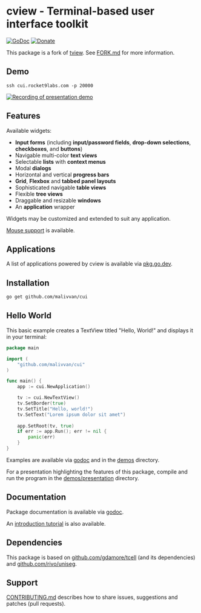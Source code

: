 # cview - Terminal-based user interface toolkit
[![GoDoc](https://codeberg.org/tslocum/godoc-static/raw/branch/master/badge.svg)](https://docs.rocket9labs.com/github.com/malivvan/cui)
[![Donate](https://img.shields.io/liberapay/receives/rocket9labs.com.svg?logo=liberapay)](https://liberapay.com/rocket9labs.com)

This package is a fork of [tview](https://github.com/rivo/tview).
See [FORK.md](https://github.com/malivvan/cui/src/branch/master/FORK.md) for more information.

## Demo

`ssh cui.rocket9labs.com -p 20000`

[![Recording of presentation demo](https://github.com/malivvan/cui/raw/branch/master/cui.svg)](https://github.com/malivvan/cui/src/branch/master/demos/presentation)

## Features

Available widgets:

- __Input forms__ (including __input/password fields__, __drop-down selections__, __checkboxes__, and __buttons__)
- Navigable multi-color __text views__
- Selectable __lists__ with __context menus__
- Modal __dialogs__
- Horizontal and vertical __progress bars__
- __Grid__, __Flexbox__ and __tabbed panel layouts__
- Sophisticated navigable __table views__
- Flexible __tree views__
- Draggable and resizable __windows__
- An __application__ wrapper

Widgets may be customized and extended to suit any application.

[Mouse support](https://docs.rocket9labs.com/github.com/malivvan/cui#hdr-Mouse_Support) is available.

## Applications

A list of applications powered by cview is available via [pkg.go.dev](https://pkg.go.dev/github.com/malivvan/cui?tab=importedby).

## Installation

```bash
go get github.com/malivvan/cui
```

## Hello World

This basic example creates a TextView titled "Hello, World!" and displays it in your terminal:

```go
package main

import (
	"github.com/malivvan/cui"
)

func main() {
	app := cui.NewApplication()

	tv := cui.NewTextView()
	tv.SetBorder(true)
	tv.SetTitle("Hello, world!")
	tv.SetText("Lorem ipsum dolor sit amet")
	
	app.SetRoot(tv, true)
	if err := app.Run(); err != nil {
		panic(err)
	}
}
```

Examples are available via [godoc](https://docs.rocket9labs.com/github.com/malivvan/cui#pkg-examples)
and in the [demos](https://github.com/malivvan/cui/src/branch/master/demos) directory.

For a presentation highlighting the features of this package, compile and run
the program in the [demos/presentation](https://github.com/malivvan/cui/src/branch/master/demos/presentation) directory.

## Documentation

Package documentation is available via [godoc](https://docs.rocket9labs.com/github.com/malivvan/cui).

An [introduction tutorial](https://rocket9labs.com/post/tview-and-you/) is also available.

## Dependencies

This package is based on [github.com/gdamore/tcell](https://github.com/gdamore/tcell)
(and its dependencies) and [github.com/rivo/uniseg](https://github.com/rivo/uniseg).

## Support

[CONTRIBUTING.md](https://github.com/malivvan/cui/src/branch/master/CONTRIBUTING.md) describes how to share
issues, suggestions and patches (pull requests).
